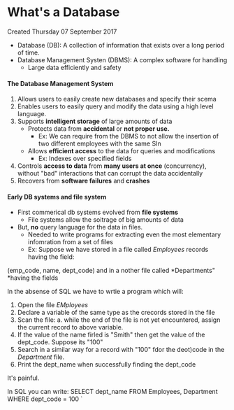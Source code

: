 # What's a Database
Created Thursday 07 September 2017


* Database (DB): A collection of information that exists over a long period of time.
* Database Management Systen (DBMS): A complex software for handling
	* Large data efficiently and safety



#### The Database Management System

1. Allows users to easily create new databases and specify their scema
2. Enables users to easily query and modify the data using a high level language.
3. Supports **intelligent storage** of large amounts of data
	* Protects data from **accidental** or **not proper use.**
		* Ex: We can require from the DBMS to not allow the insertion of two different employees with the same SIn
	* Allows **efficient access** to the data for queries and modifications
		* Ex: Indexes over specified fields
4. Controls **access to data** from **many users at once** (concurrency), without "bad" interactions that can corrupt the data accidentally
5. Recovers from **software failures** and **crashes**


#### Early DB systems and file system

* First commerical db systems evolved from **file systems**
	* File systems allow the soitrage of big amounts of data
* But, **no** query language for the data in files.
	* Needed to write programs for extracting even the most elementary infomration from a set of files
	* Ex: Suppose we have stored in a file called *Employees* records having the field:

(emp_code, name, dept_code)
and in a nother file called *Departments" *having the fields
	
In the absense of SQL we have to wrtie a program which will:

1. Open the file *EMployees*
2. Declare a variable of the same type as the crecords stored in the file
3. Scan the file:
	a. while the end of the file is not yet encountered, assign the current record to above variable.
4. If the value of the name firled is "Smith" then get the value of the dept_code. Suppose its "100"
5. Search in a similar way for a record with "100" fdor the deot)code in the *Department* file.
6. Print the dept_name when successfully finding the dept_code


It's painful.

In SQL you can write:
	SELECT dept_name
	FROM Employees, Department
	WHERE dept_code = 100
`


